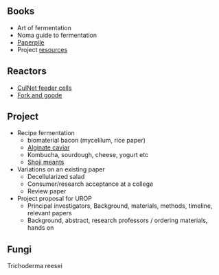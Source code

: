 ## Books

* Art of fermentation
* Noma guide to fermentation
* [Paperpile](https://paperpile.com/shared/WLg4bc)
* Project [resources](https://drive.google.com/drive/folders/1nrRYaouLMP4eUR3J024djsXA0OCGHV8Q)

## Reactors

* [CulNet feeder cells](https://www.culturedabundance.com/post/patent-analysis-integriculture-landscape-analysis)
* [Fork and goode](https://www.culturedabundance.com/post/patent-analysis-fork-and-goode-s-novel-bioreactor-system)

## Project

* Recipe fermentation
    - biomaterial bacon (mycelilum, rice paper)
    - [Alginate caviar](https://kitchen-theory.com/spherification/)
    - Kombucha, sourdough, cheese, yogurt etc
    - [Shoji meants](https://shojinmeat.com/wordpress/en/)
* Variations on an existing paper
    - Decellularized salad
    - Consumer/research acceptance at a college
    - Review paper
* Project proposal for UROP
    - Principal investigators, Background, materials, methods, timeline,
      relevant papers
    - Background, abstract, research professors / ordering materials, hands on

## Fungi


Trichoderma reesei
